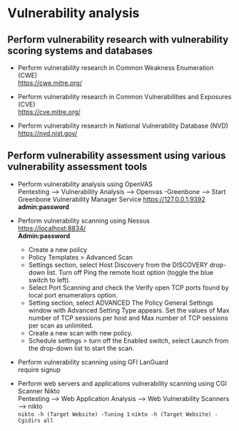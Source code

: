 # Vulnerability analysis

## Perform vulnerability research with vulnerability scoring systems and databases

- Perform vulnerability research in Common Weakness Enumeration (CWE)  
    <https://cwe.mitre.org/>

- Perform vulnerability research in Common Vulnerabilities and Exposures (CVE)  
    <https://cve.mitre.org/>

- Perform vulnerability research in National Vulnerability Database (NVD)  
    <https://nvd.nist.gov/>

## Perform vulnerability assessment using various vulnerability assessment tools

- Perform vulnerability analysis using OpenVAS  
    Pentesting --> Vulnerability Analysis --> Openvas -Greenbone --> Start Greenbone Vulnerability Manager Service
    <https://127.0.0.1:9392>  
    **admin:password**

- Perform vulnerability scanning using Nessus  
    <https://localhost:8834/>  
    **Admin:password**  
  - Create a new policy
  - Policy Templates > Advanced Scan
  - Settings section, select Host Discovery from the DISCOVERY drop-down list. Turn off Ping the remote host option (toggle the blue switch to left).
  - Select Port Scanning and check the Verify open TCP ports found by local port enumerators option.
  - Setting section, select ADVANCED The Policy General Settings window with Advanced Setting Type appears. Set the values of Max number of TCP sessions per host and Max number of TCP sessions per scan as unlimited.
  - Create a new scan with new policy.
  - Schedule settings > turn off the Enabled switch, select Launch from the drop-down list to start the scan.

- Perform vulnerability scanning using GFI LanGuard  
    require signup

- Perform web servers and applications vulnerability scanning using CGI Scanner Nikto  
    Pentesting --> Web Application Analysis --> Web Vulnerability Scanners --> nikto  
    `nikto -h (Target Website) -Tuning 1`
    `nikto -h (Target Website) -Cgidirs all`
